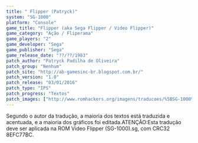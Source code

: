 ```yaml
---
title: " Flipper (Patryck)"
system: "SG-1000"
platform: "Console"
game_title: "Flipper (aka Sega Flipper / Video Flipper)"
game_category: "Ação / Fliperama"
game_players: "2"
game_developer: "Sega"
game_publisher: "Sega"
game_release_date: "??/??/1983"
patch_author: "Patryck Padilha de Oliveira"
patch_group: "Nenhum"
patch_site: "http://ab-gamesinc-br.blogspot.com.br/"
patch_version: "1.0"
patch_release: "03/01/2016"
patch_type: "IPS"
patch_progress: "Textos"
patch_images: ["http://www.romhackers.org/imagens/traducoes/%5BSG-1000%5D%20Video%20Flipper%20-%20Patryck%20-%201.png","http://www.romhackers.org/imagens/traducoes/%5BSG-1000%5D%20Video%20Flipper%20-%20Patryck%20-%202.png","http://www.romhackers.org/imagens/traducoes/%5BSG-1000%5D%20Video%20Flipper%20-%20Patryck%20-%203.png"]
---
```

Segundo o autor da tradução, a maioria dos textos está traduzida e acentuada, e a maioria dos gráficos foi editada.ATENÇÃO:Esta tradução deve ser aplicada na ROM Video Flipper (SG-1000).sg, com CRC32 8EFC77BC.
